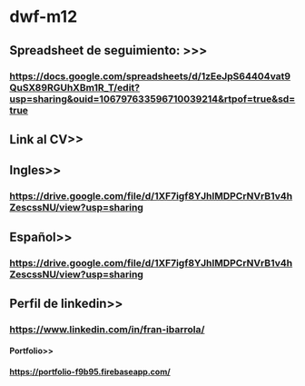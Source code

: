 # dwf-m12

## Spreadsheet de seguimiento: >>>
### https://docs.google.com/spreadsheets/d/1zEeJpS64404vat9QuSX89RGUhXBm1R_T/edit?usp=sharing&ouid=106797633596710039214&rtpof=true&sd=true

## Link al CV>>

## Ingles>>
### https://drive.google.com/file/d/1XF7igf8YJhlMDPCrNVrB1v4hZescssNU/view?usp=sharing
## Español>>
### https://drive.google.com/file/d/1XF7igf8YJhlMDPCrNVrB1v4hZescssNU/view?usp=sharing
 
## Perfil de linkedin>>
 
### https://www.linkedin.com/in/fran-ibarrola/
 
 
#### Portfolio>>
 #### https://portfolio-f9b95.firebaseapp.com/
